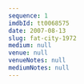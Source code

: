 ```yaml
---
sequence: 1
imdbId: tt0068575
date: 2007-08-13
slug: fat-city-1972
medium: null
venue: null
venueNotes: null
mediumNotes: null
---
```


